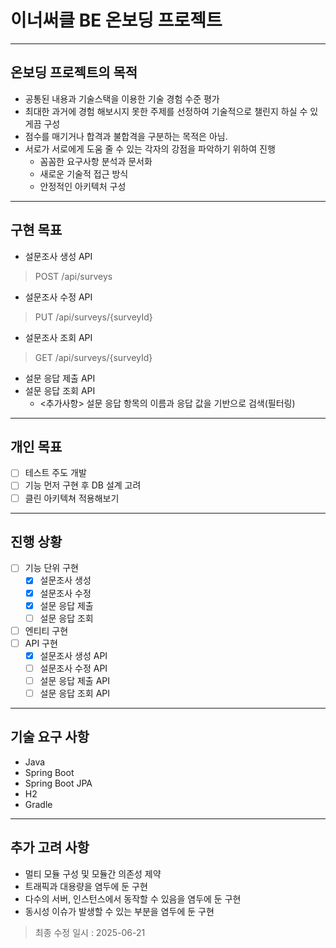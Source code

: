 # 이너써클 BE 온보딩 프로젝트

---
## 온보딩 프로젝트의 목적

- 공통된 내용과 기술스택을 이용한 기술 경험 수준 평가
- 최대한 과거에 경험 해보시지 못한 주제를 선정하여 기술적으로 챌린지 하실 수 있게끔 구성
- 점수를 매기거나 합격과 불합격을 구분하는 목적은 아님.
- 서로가 서로에게 도움 줄 수 있는 각자의 강점을 파악하기 위하여 진행
    - 꼼꼼한 요구사항 분석과 문서화
    - 새로운 기술적 접근 방식
    - 안정적인 아키텍처 구성

---
## 구현 목표

- 설문조사 생성 API
> POST /api/surveys 
- 설문조사 수정 API
> PUT /api/surveys/{surveyId}
- 설문조사 조회 API
> GET /api/surveys/{surveyId}
- 설문 응답 제출 API
- 설문 응답 조회 API
  - <추가사항> 설문 응답 항목의 이름과 응답 값을 기반으로 검색(필터링)

---
## 개인 목표
- [ ] 테스트 주도 개발
- [ ] 기능 먼저 구현 후 DB 설계 고려
- [ ] 클린 아키텍쳐 적용해보기

---
## 진행 상황
- [ ] 기능 단위 구현
  - [x] 설문조사 생성
  - [x] 설문조사 수정
  - [x] 설문 응답 제출
  - [ ] 설문 응답 조회
- [ ] 엔티티 구현
- [ ] API 구현
  - [x] 설문조사 생성 API
  - [ ] 설문조사 수정 API
  - [ ] 설문 응답 제출 API
  - [ ] 설문 응답 조회 API

---
## 기술 요구 사항
- Java
- Spring Boot
- Spring Boot JPA
- H2
- Gradle

---
## 추가 고려 사항
- 멀티 모듈 구성 및 모듈간 의존성 제약
- 트래픽과 대용량을 염두에 둔 구현
- 다수의 서버, 인스턴스에서 동작할 수 있음을 염두에 둔 구현
- 동시성 이슈가 발생할 수 있는 부분을 염두에 둔 구현

> 최종 수정 일시 : 2025-06-21